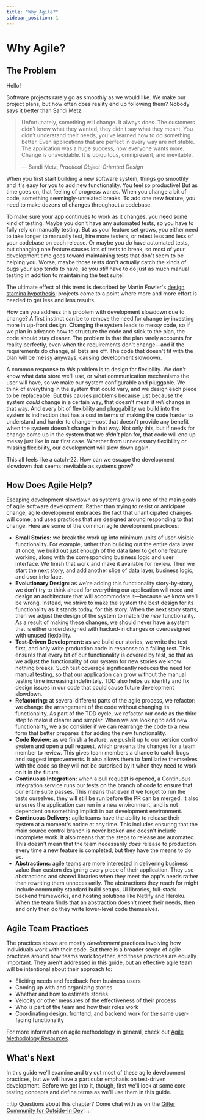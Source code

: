```yaml
---
title: "Why Agile?"
sidebar_position: 1
---
```


# Why Agile?

## The Problem

Hello!

Software projects rarely go as smoothly as we would like. We make our project plans, but how often does reality end up following them? Nobody says it better than Sandi Metz:

> Unfortunately, something will change. It always does. The customers didn’t know what they wanted, they didn’t say what they meant. You didn’t understand their needs, you’ve learned how to do something better. Even applications that are perfect in every way are not stable. The application was a huge success, now everyone wants more. Change is unavoidable. It is ubiquitous, omnipresent, and inevitable.
>
> — Sandi Metz, *Practical Object-Oriented Design*

When you first start building a new software system, things go smoothly and it's easy for you to add new functionality. You feel so productive! But as time goes on, that feeling of progress wanes. When you change a bit of code, something seemingly-unrelated breaks. To add one new feature, you need to make dozens of changes throughout a codebase.

To make sure your app continues to work as it changes, you need some kind of testing. Maybe you don't have any automated tests, so you have to fully rely on manually testing. But as your feature set grows, you either need to take longer to manually test, hire more testers, or retest less and less of your codebase on each release. Or maybe you do have automated tests, but changing one feature causes lots of tests to break, so most of your development time goes toward maintaining tests that don't seem to be helping you. Worse, maybe those tests don't actually catch the kinds of bugs your app tends to have, so you *still* have to do just as much manual testing in addition to maintaining the test suite!

The ultimate effect of this trend is described by Martin Fowler's [design stamina hypothesis](https://www.martinfowler.com/bliki/DesignStaminaHypothesis.html): projects come to a point where more and more effort is needed to get less and less results.

How can you address this problem with development slowdown due to change? A first instinct can be to remove the need for change by investing more in up-front design. Changing the system leads to messy code, so if we plan in advance how to structure the code and stick to the plan, the code should stay cleaner. The problem is that the plan rarely accounts for reality perfectly, even when the requirements don't change—and if the requirements do change, all bets are off. The code that doesn't fit with the plan will be messy anyways, causing development slowdown.

A common response to *this* problem is to design for flexibility. We don't know what data store we'll use, or what communication mechanisms the user will have, so we make our system configurable and pluggable. We think of everything in the system that could vary, and we design each piece to be replaceable. But this causes problems because just because the system *could* change in a certain way, that doesn't mean it *will* change in that way. And every bit of flexibility and pluggability we build into the system is indirection that has a cost in terms of making the code harder to understand and harder to change—cost that doesn't provide any benefit when the system doesn't change in that way. Not only this, but if needs for change come up in the system that we *didn't* plan for, that code will end up messy just like in our first case. Whether from unnecessary flexibility or missing flexibility, our development will slow down again.

This all feels like a catch-22. How can we escape the development slowdown that seems inevitable as systems grow?

## How Does Agile Help?

Escaping development slowdown as systems grow is one of the main goals of agile software development. Rather than trying to resist or anticipate change, agile development embraces the fact that unanticipated changes will come, and uses practices that are designed around responding to that change. Here are some of the common agile development practices:

- **Small Stories:** we break the work up into minimum units of user-visible functionality. For example, rather than building out the entire data layer at once, we build out just enough of the data later to get one feature working, along with the corresponding business logic and user interface. We finish that work and make it available for review. Then we start the next story, and add another slice of data layer, business logic, and user interface.
- **Evolutionary Design:** as we're adding this functionality story-by-story, we don't try to think ahead for everything our application will need and design an architecture that will accommodate it—because we know we'll be wrong. Instead, we strive to make the system the best design for its functionality as it stands today, for this story. When the next story starts, then we adjust the design of the system to match the *new* functionality. As a result of making these changes, we should never have a system that is either underdesigned with hacked-in changes or overdesigned with unused flexibility.
- **Test-Driven Development:** as we build our stories, we write the test first, and only write production code in response to a failing test. This ensures that every bit of our functionality is covered by test, so that as we adjust the functionality of our system for new stories we know nothing breaks. Such test coverage significantly reduces the need for manual testing, so that our application can grow without the manual testing time increasing indefinitely. TDD also helps us identify and fix design issues in our code that could cause future development slowdown.
- **Refactoring:** at several different parts of the agile process, we refactor: we change the arrangement of the code without changing its functionality. As part of the TDD cycle, we refactor our code as the third step to make it clearer and simpler. When we are looking to add new functionality, we also consider if we can rearrange the code to a new form that better prepares it for adding the new functionality.
- **Code Review:** as we finish a feature, we push it up to our version control system and open a pull request, which presents the changes for a team member to review. This gives team members a chance to catch bugs and suggest improvements. It also allows them to familiarize themselves with the code so they will not be surprised by it when they need to work on it in the future.
- **Continuous Integration:** when a pull request is opened, a Continuous Integration service runs our tests on the branch of code to ensure that our entire suite passes. This means that even if we forget to run the tests ourselves, they will still be run before the PR can be merged. It also ensures the application can run in a new environment, and is not dependent on something implicit in our development environment.
- **Continuous Delivery:** agile teams have the ability to release their system at a moment's notice at any time. This includes ensuring that the main source control branch is never broken and doesn't include incomplete work. It also means that the steps to release are automated. This doesn't mean that the team necessarily *does* release to production every time a new feature is completed, but they have the means to do so.
- **Abstractions:** agile teams are more interested in delivering business value than custom designing every piece of their application. They use abstractions and shared libraries when they meet the app's needs rather than rewriting them unnecessarily. The abstractions they reach for might include community standard build setups, UI libraries, full-stack backend frameworks, and hosting solutions like Netlify and Heroku. When the team finds that an abstraction doesn't meet their needs, then and only then do they write lower-level code themselves.

## Agile Team Practices

The practices above are mostly *development* practices involving how individuals work with their code. But there is a broader scope of agile practices around how teams work together, and these practices are equally important. They aren't addressed in this guide, but an effective agile team will be intentional about their approach to:

- Eliciting needs and feedback from business users
- Coming up with and organizing stories
- Whether and how to estimate stories
- Velocity or other measures of the effectiveness of their process
- Who is part of the team and how their roles work
- Coordinating design, frontend, and backend work for the same user-facing functionality

For more information on agile methodology in general, check out [Agile Methodology Resources](/next-steps#agile-methodology).

## What's Next

In this guide we'll examine and try out most of these agile development practices, but we will have a particular emphasis on test-driven development. Before we get into it, though, first we'll look at some core testing concepts and define terms as we'll use them in this guide.

:::tip
Questions about this chapter? Come chat with us on the [Gitter Community for Outside-In Dev](https://gitter.im/outsideindev/community)!
:::
